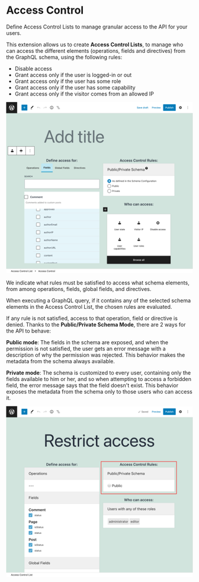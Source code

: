 # Access Control

Define Access Control Lists to manage granular access to the API for your users.

This extension allows us to create **Access Control Lists**, to manage who can access the different elements (operations, fields and directives) from the GraphQL schema, using the following rules:

- Disable access
- Grant access only if the user is logged-in or out
- Grant access only if the user has some role
- Grant access only if the user has some capability
- Grant access only if the visitor comes from an allowed IP

<div class="img-width-1024" markdown=1>

![Creating an Access Control List](../../../../../extensions/access-control/docs/images/access-control-list.png "Creating an Access Control List")

</div>

We indicate what rules must be satisfied to access what schema elements, from among operations, fields, global fields, and directives.

When executing a GraphQL query, if it contains any of the selected schema elements in the Access Control List, the chosen rules are evaluated.

If any rule is not satisfied, access to that operation, field or directive is denied. Thanks to the **Public/Private Schema Mode**, there are 2 ways for the API to behave:

**Public mode**: The fields in the schema are exposed, and when the permission is not satisfied, the user gets an error message with a description of why the permission was rejected. This behavior makes the metadata from the schema always available.

**Private mode**: The schema is customized to every user, containing only the fields available to him or her, and so when attempting to access a forbidden field, the error message says that the field doesn't exist. This behavior exposes the metadata from the schema only to those users who can access it.

<div class="img-width-1024" markdown=1>

![Individual Public/Private schema mode](../../../../../extensions/access-control/docs/images/acl-public-private-schema-mode.png "Individual Public/Private schema mode")

</div>

<!-- ## List of bundled extensions

- [Access Control](../../../../../extensions/access-control/docs/modules/access-control/en.md)
- [Access Control Visitor IP](../../../../../extensions/access-control-visitor-ip/docs/modules/access-control-visitor-ip/en.md)
- [Schema Editing Access](../../../../../extensions/schema-editing-access/docs/modules/schema-editing-access/en.md) -->
